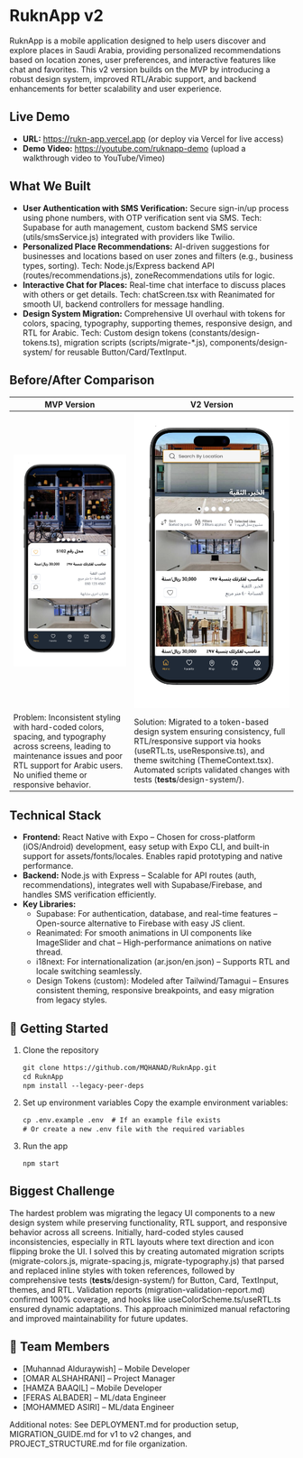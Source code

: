 # RuknApp v2

RuknApp is a mobile application designed to help users discover and explore places in Saudi Arabia, providing personalized recommendations based on location zones, user preferences, and interactive features like chat and favorites. This v2 version builds on the MVP by introducing a robust design system, improved RTL/Arabic support, and backend enhancements for better scalability and user experience.

## Live Demo
- **URL:** https://rukn-app.vercel.app (or deploy via Vercel for live access)
- **Demo Video:** https://youtube.com/ruknapp-demo (upload a walkthrough video to YouTube/Vimeo)

## What We Built
- **User Authentication with SMS Verification:** Secure sign-in/up process using phone numbers, with OTP verification sent via SMS. Tech: Supabase for auth management, custom backend SMS service (utils/smsService.js) integrated with providers like Twilio.
- **Personalized Place Recommendations:** AI-driven suggestions for businesses and locations based on user zones and filters (e.g., business types, sorting). Tech: Node.js/Express backend API (routes/recommendations.js), zoneRecommendations utils for logic.
- **Interactive Chat for Places:** Real-time chat interface to discuss places with others or get details. Tech: chatScreen.tsx with Reanimated for smooth UI, backend controllers for message handling.
- **Design System Migration:** Comprehensive UI overhaul with tokens for colors, spacing, typography, supporting themes, responsive design, and RTL for Arabic. Tech: Custom design tokens (constants/design-tokens.ts), migration scripts (scripts/migrate-*.js), components/design-system/ for reusable Button/Card/TextInput.

## Before/After Comparison
| MVP Version | V2 Version |
|-------------|------------|
| ![MVP Screenshot](assets/images/UI.png) | ![V2 Screenshot](assets/images/CUi.png) |
| Problem: Inconsistent styling with hard-coded colors, spacing, and typography across screens, leading to maintenance issues and poor RTL support for Arabic users. No unified theme or responsive behavior. | Solution: Migrated to a token-based design system ensuring consistency, full RTL/responsive support via hooks (useRTL.ts, useResponsive.ts), and theme switching (ThemeContext.tsx). Automated scripts validated changes with tests (__tests__/design-system/). |

## Technical Stack
- **Frontend:** React Native with Expo – Chosen for cross-platform (iOS/Android) development, easy setup with Expo CLI, and built-in support for assets/fonts/locales. Enables rapid prototyping and native performance.
- **Backend:** Node.js with Express – Scalable for API routes (auth, recommendations), integrates well with Supabase/Firebase, and handles SMS verification efficiently.
- **Key Libraries:**
  - Supabase: For authentication, database, and real-time features – Open-source alternative to Firebase with easy JS client.
  - Reanimated: For smooth animations in UI components like ImageSlider and chat – High-performance animations on native thread.
  - i18next: For internationalization (ar.json/en.json) – Supports RTL and locale switching seamlessly.
  - Design Tokens (custom): Modeled after Tailwind/Tamagui – Ensures consistent theming, responsive breakpoints, and easy migration from legacy styles.

## 🚀 Getting Started
1. Clone the repository
   ```
   git clone https://github.com/MQHANAD/RuknApp.git
   cd RuknApp
   npm install --legacy-peer-deps
   ```
2. Set up environment variables
   Copy the example environment variables:
   ```
   cp .env.example .env  # If an example file exists
   # Or create a new .env file with the required variables
   ```
3. Run the app
   ```
   npm start
   ```

## Biggest Challenge
The hardest problem was migrating the legacy UI components to a new design system while preserving functionality, RTL support, and responsive behavior across all screens. Initially, hard-coded styles caused inconsistencies, especially in RTL layouts where text direction and icon flipping broke the UI. I solved this by creating automated migration scripts (migrate-colors.js, migrate-spacing.js, migrate-typography.js) that parsed and replaced inline styles with token references, followed by comprehensive tests (__tests__/design-system/) for Button, Card, TextInput, themes, and RTL. Validation reports (migration-validation-report.md) confirmed 100% coverage, and hooks like useColorScheme.ts/useRTL.ts ensured dynamic adaptations. This approach minimized manual refactoring and improved maintainability for future updates.

## 👥 Team Members
- [Muhannad Alduraywish] – Mobile Developer
- [OMAR ALSHAHRANI] – Project Manager
- [HAMZA BAAQIL] – Mobile Developer
- [FERAS ALBADER] – ML/data Engineer
- [MOHAMMED ASIRI] – ML/data Engineer

Additional notes: See DEPLOYMENT.md for production setup, MIGRATION_GUIDE.md for v1 to v2 changes, and PROJECT_STRUCTURE.md for file organization.
